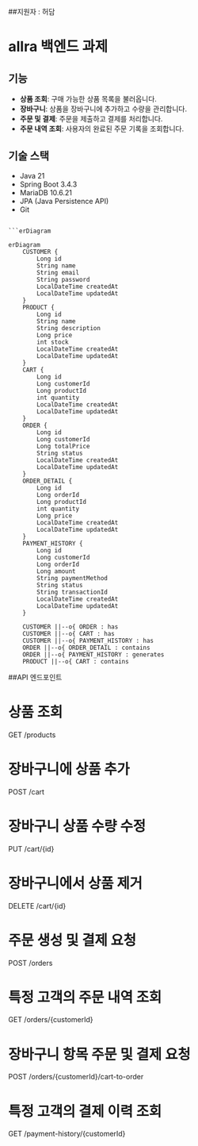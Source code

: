 ##지원자 : 허담

# allra 백엔드 과제

## 기능
- **상품 조회**: 구매 가능한 상품 목록을 불러옵니다.
- **장바구니**: 상품을 장바구니에 추가하고 수량을 관리합니다.
- **주문 및 결제**: 주문을 제출하고 결제를 처리합니다.
- **주문 내역 조회**: 사용자의 완료된 주문 기록을 조회합니다.

## 기술 스택
- Java 21
- Spring Boot 3.4.3
- MariaDB 10.6.21
- JPA (Java Persistence API)
- Git

```mermaid

```erDiagram

erDiagram
    CUSTOMER {
        Long id
        String name
        String email
        String password
        LocalDateTime createdAt
        LocalDateTime updatedAt
    }
    PRODUCT {
        Long id
        String name
        String description
        Long price
        int stock
        LocalDateTime createdAt
        LocalDateTime updatedAt
    }
    CART {
        Long id
        Long customerId
        Long productId
        int quantity
        LocalDateTime createdAt
        LocalDateTime updatedAt
    }
    ORDER {
        Long id
        Long customerId
        Long totalPrice
        String status
        LocalDateTime createdAt
        LocalDateTime updatedAt
    }
    ORDER_DETAIL {
        Long id
        Long orderId
        Long productId
        int quantity
        Long price
        LocalDateTime createdAt
        LocalDateTime updatedAt
    }
    PAYMENT_HISTORY {
        Long id
        Long customerId
        Long orderId
        Long amount
        String paymentMethod
        String status
        String transactionId
        LocalDateTime createdAt
        LocalDateTime updatedAt
    }

    CUSTOMER ||--o{ ORDER : has
    CUSTOMER ||--o{ CART : has
    CUSTOMER ||--o{ PAYMENT_HISTORY : has
    ORDER ||--o{ ORDER_DETAIL : contains
    ORDER ||--o{ PAYMENT_HISTORY : generates
    PRODUCT ||--o{ CART : contains

```

##API 엔드포인트
# 상품 조회
GET /products

# 장바구니에 상품 추가
POST /cart

# 장바구니 상품 수량 수정
PUT /cart/{id}

# 장바구니에서 상품 제거
DELETE /cart/{id}

# 주문 생성 및 결제 요청
POST /orders

# 특정 고객의 주문 내역 조회
GET /orders/{customerId}

# 장바구니 항목 주문 및 결제 요청
POST /orders/{customerId}/cart-to-order

# 특정 고객의 결제 이력 조회
GET /payment-history/{customerId}

